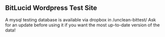 
BitLucid Wordpress Test Site
--------------------------


A mysql testing database is available via dropbox in /unclean-bittest/  Ask for an update before using it if you want the most up-to-date version of the data!
